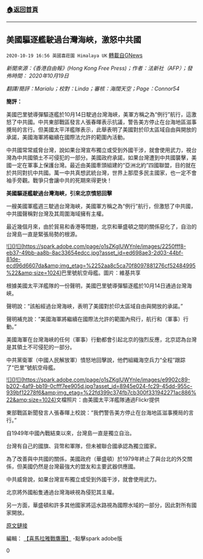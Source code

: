 ###  [:house:返回首頁](https://github.com/ourhimalayas/txt)
---

## 美國驅逐艦駛過台灣海峽，激怒中共國
`2020-10-19 16:56 英國喜莊園 Himalaya UK` [轉載自GNews](https://gnews.org/zh-hant/434721/)

*新聞來源：《香港自由報》(Hong Kong Free Press)；作者：法新社（AFP）；發佈時間： 2020年10月19日*

*翻譯/簡評：Marialu；校對：Linda；審核：海闊天空；Page：Connor54*

**簡評：**

美國巴里號導彈驅逐艦於10月14日駛過台灣海峽，美軍方稱之為“例行”航行，這激怒了中共國。中共東部戰區發言人張春暉表示抗議，警告美方停止在台海地區滋事攪局的言行。但美國太平洋艦隊表示，此舉表明了美國對於印太區域自由與開放的承諾，美國海軍將繼續在國際法允許的範圍內活動。

中共國常常威脅台灣，說如果台灣宣布獨立或受到外國干涉，就會使用武力，視台灣為中共國領土不可侵犯的一部分。美國政府承諾，如果台灣遭到中共國襲擊，美國一定在軍事上保護台灣。最近由美國牽頭組建的“亞洲北約”四國聯盟，目的就在於共同對抗中共國。萬一中共真想武統台灣，世界上那麼多民主國家，也一定不會袖手旁觀。戰爭只會讓中共的死期來得更快！

**美國驅逐艦駛過台灣海峽，引來北京憤怒回擊**

一艘美國軍艦週三駛過台灣海峽，美國軍方稱之為“例行”航行，但激怒了中共國，中共國聲稱對台灣及其周圍海域擁有主權。

最近幾個月來，由於貿易和香港等問題，北京和華盛頓之間的關係惡化了，自治的台灣島一直是緊張局勢的根源。

[!\[\]()!\[\](https://spark.adobe.com/page/o1sZKglUWYnIe/images/2250fff8-eb37-49bb-aa8b-8ac33654edcc.jpg?asset_id=ed698ae3-2d03-44bf-81de-ecd96d6607da&amp;img_etag=%2252aa8c5ca70f8097881276cf52484995%22&amp;size=1024)](https://spark.adobe.com/page/o1sZKglUWYnIe/images/2250fff8-eb37-49bb-aa8b-8ac33654edcc.jpg?asset_id=ed698ae3-2d03-44bf-81de-ecd96d6607da&amp;img_etag=%2252aa8c5ca70f8097881276cf52484995%22&amp;size=1024)巴里號航空母艦。圖片：維基共享

根據美國太平洋艦隊的一份聲明，美國巴里號導彈驅逐艦於10月14日通過台灣海峽。

聲明說：“該船經過台灣海峽，表明了美國對於印太區域自由與開放的承諾。”

聲明補充說：“美國海軍將繼續在國際法允許的範圍內飛行，航行和（軍事）行動。”

美國海軍在台灣海峽的任何（軍事）行動都會引起北京的強烈反應，北京認為台灣是其領土不可侵犯的一部分。

中共黨衛軍（中國人民解放軍）憤怒地回擊說，他們組織海空兵力“全程”跟踪了“巴里”號航空母艦。

[!\[\]()!\[\](https://spark.adobe.com/page/o1sZKglUWYnIe/images/e9902c89-b202-4af9-bb19-0cfff7ee905d.jpg?asset_id=8945e024-fc29-45dd-955c-939bf12278f6&amp;img_etag=%22fd399c374fb7cb300f331942271ac886%22&amp;size=1024)](https://spark.adobe.com/page/o1sZKglUWYnIe/images/e9902c89-b202-4af9-bb19-0cfff7ee905d.jpg?asset_id=8945e024-fc29-45dd-955c-939bf12278f6&amp;img_etag=%22fd399c374fb7cb300f331942271ac886%22&amp;size=1024)文檔照片：由美國太平洋艦隊通過Flickr提供

東部戰區新聞發言人張春暉上校說：“我們警告美方停止在台海地區滋事攪局的言行。”

自1949年中國內戰結束以來，台灣島一直是獨立自治。

台灣有自己的國旗、貨幣和軍隊，但未被聯合國承認為獨立國家。

為了改善與中共國的關係，美國政府（華盛頓）於1979年終止了與台北的外交關係，但美國仍然是台灣最強大的盟友和主要武器供應國。

中共威脅說，如果台灣宣布獨立或受到外國干涉，就會使用武力。

北京將外國船隻通過台灣海峽視為侵犯其主權。

另一方面，華盛頓和許多其他國家將這水路視為國際水域的一部分，因此對所有國家開放。

[原文鏈接](https://hongkongfp.com/2020/10/15/us-destroyer-sails-through-taiwan-strait-prompting-angry-riposte-from-beijing/)

編輯： [【喜馬拉雅戰鷹團】](https://spark.adobe.com/page/o1sZKglUWYnIe/) -點擊spark adobe版

0
